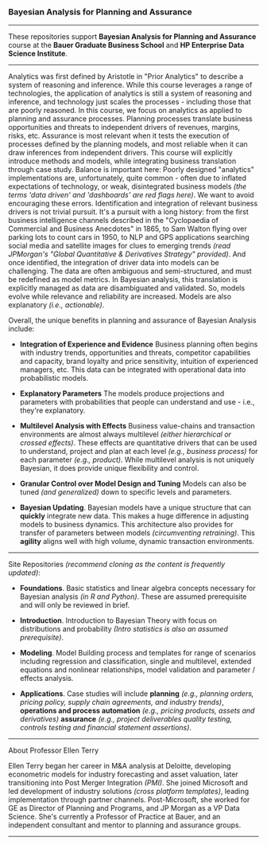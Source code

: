 ### Bayesian Analysis for Planning and Assurance

------
These repositories support **Bayesian Analysis for Planning and Assurance** course at the **Bauer Graduate Business School** and **HP Enterprise Data Science Institute**. 

------

Analytics was first defined by Aristotle in "Prior Analytics" to describe a system of reasoning and inference. While this course leverages a range of technologies, the application of analytics is still a system of reasoning and inference, and technology just scales the processes - including those that are poorly reasoned. In this course, we focus on analytics as applied to planning and assurance processes. 
Planning processes translate business opportunities and threats to independent drivers of revenues, margins, risks, etc. Assurance is most relevant when it tests the execution of processes defined by the planning models, and most reliable when it can draw inferences from independent drivers. This course will explicitly introduce methods and models, while integrating business translation through case study. Balance is important here: Poorly designed "analytics" implementations are, unfortunately, quite common - often due to inflated expectations of technology, or weak, disintegrated business models *(the terms 'data driven' and 'dashboards' are red flags here)*.  We want to avoid encouraging these errors. 
Identification and  integration of relevant business drivers is not trivial pursuit. It's a pursuit with a long history: from the first business intelligence channels described in the "Cyclopaedia of Commercial and Business Anecdotes" in 1865, to Sam Walton flying over parking lots to count cars in 1950, to NLP and GPS applications searching social media and satellite images for clues to emerging trends *(read  JPMorgan's "Global Quantitative & Derivatives Strategy" provided)*.  And once identified, the integration of driver data into models can be challenging. The data are often ambiguous and semi-structured, and must be redefined as model metrics. In Bayesian analysis, this translation is explicitly managed as data are disambiguated and validated. So, models evolve while  relevance and reliability are increased. Models are also explanatory *(i.e., actionable)*.  

Overall, the unique benefits in planning and assurance of Bayesian Analysis include:  

* **Integration of Experience and Evidence** Business planning often begins with industry trends, opportunities and threats, competitor capabilities and capacity, brand loyalty and price sensitivity, intuition of experienced managers, etc. This data can be integrated with operational data into probabilistic models. 

* **Explanatory Parameters** The models produce projections and parameters with probabilities that people can understand and use - i.e., they're explanatory.  

* **Multilevel Analysis with Effects** Business value-chains and transaction environments are almost always multilevel *(either hierarchical or crossed effects)*. These effects are quantitative drivers that can be used to understand, project and plan at each level *(e.g., business process)* for each parameter *(e.g., product)*. While multilevel analysis is not uniquely Bayesian, it does provide unique flexibility and control. 

* **Granular Control over Model Design and Tuning** Models can also be tuned *(and generalized)* down to specific levels and parameters. 

* **Bayesian Updating**. Bayesian models have a unique structure that can **quickly** integrate new data. This makes a huge difference in adjusting models to business dynamics. This architecture also provides for transfer of parameters between models *(circumventing retraining)*. This **agility** aligns well with high volume, dynamic transaction environments.

----

Site Repositories *(recommend cloning as the content is frequently updated)*:

* **Foundations**. Basic statistics and linear algebra concepts necessary for Bayesian analysis *(in R and Python)*. These are assumed prerequisite and will only be reviewed in brief.

* **Introduction**. Introduction to Bayesian Theory with focus on distributions and probability *(Intro statistics is also an assumed prerequisite)*.   

* **Modeling**. Model Building process and templates for range of scenarios including regression and classification, single and multilevel, extended equations and nonlinear relationships, model validation and parameter / effects analysis.  

* **Applications**. Case studies will include **planning**  *(e.g., planning orders, pricing policy, supply chain agreements, and industry trends)*, **operations and process automation** *(e.g., pricing products, assets and derivatives)* **assurance** *(e.g., project deliverables quality testing, controls testing and financial statement assertions)*.

------

About Professor Ellen Terry

Ellen Terry began her career in M&A analysis at Deloitte, developing econometric models for industry forecasting and asset valuation, later transitioning into Post Merger Integration *(PMI)*. She joined Microsoft and led development of industry solutions *(cross platform templates)*, leading implementation through partner channels. Post-Microsoft, she worked for GE as Director of Planning and Programs, and JP Morgan as a VP Data Science. She's currently a Professor of Practice at Bauer, and an independent consultant and mentor to planning and assurance groups.   

------
